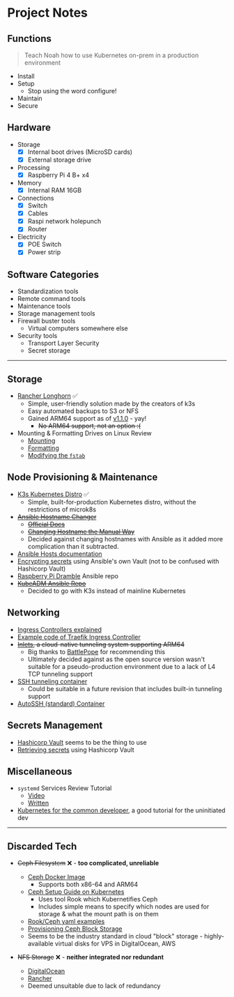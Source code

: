 # Project Notes

## Functions

> Teach Noah how to use Kubernetes on-prem in a production environment

- Install
- Setup
  - Stop using the word configure!
- Maintain
- Secure

## Hardware

- Storage
  - [x] Internal boot drives (MicroSD cards)
  - [x] External storage drive
- Processing
  - [x] Raspberry Pi 4 B+ x4
- Memory
  - [x] Internal RAM 16GB
- Connections
  - [x] Switch
  - [x] Cables
  - [x] Raspi network holepunch
  - [x] Router
- Electricity
  - [x] POE Switch
  - [x] Power strip

## Software Categories

- Standardization tools
- Remote command tools
- Maintenance tools
- Storage management tools
- Firewall buster tools
  - Virtual computers somewhere else
- Security tools
  - Transport Layer Security
  - Secret storage

---

## Storage

- [Rancher Longhorn](https://github.com/longhorn/longhorn) ✅
  - Simple, user-friendly solution made by the creators of k3s
  - Easy automated backups to S3 or NFS
  - Gained ARM64 support as of [v1.1.0](https://github.com/longhorn/longhorn/releases/tag/v1.1.0) - yay!
    - ~~No ARM64 support, not an option :(~~
- Mounting & Formatting Drives on Linux Review
  - [Mounting](https://vitux.com/how-to-manually-mount-unmount-a-usb-device-on-ubuntu/)
  - [Formatting](https://www.techwalla.com/articles/how-to-format-a-usb-flash-drive-in-linux)
  - [Modifying the `fstab`](https://www.howtogeek.com/howto/38125/htg-explains-what-is-the-linux-fstab-and-how-does-it-work/)

## Node Provisioning & Maintenance

- [K3s Kubernetes Distro](https://www.youtube.com/watch?v=WYPd7i15XOg) ✅
  - Simple, built-for-production Kubernetes distro, without the restrictions of microk8s
- ~~[Ansible Hostname Changer](https://github.com/codylane/ansible-playbook-change-hostname)~~
  - ~~[Official Docs](https://docs.ansible.com/ansible/latest/modules/hostname_module.html)~~
  - ~~[Changing Hostname the Manual Way](https://www.howtogeek.com/167195/how-to-change-your-raspberry-pi-or-other-linux-devices-hostname/)~~
  - Decided against changing hostnames with Ansible as it added more complication than it subtracted.
- [Ansible Hosts documentation](https://docs.ansible.com/ansible/latest/user_guide/intro_inventory.html)
- [Encrypting secrets](https://www.youtube.com/watch?v=BBTadK3cAww) using Ansible's own Vault (not to be confused with Hashicorp Vault)
- [Raspberry Pi Dramble](https://github.com/geerlingguy/raspberry-pi-dramble/tree/master/roles) Ansible repo
- ~~[KubeADM Ansible Repo](https://github.com/kairen/kubeadm-ansible)~~
  - Decided to go with K3s instead of mainline Kubernetes

## Networking

- [Ingress Controllers explained](https://www.youtube.com/watch?v=GhZi4DxaxxE)
- [Example code of Traefik Ingress Controller](https://docs.traefik.io/user-guides/crd-acme/)
- ~~[Inlets](https://github.com/inlets/inlets), a cloud-native tunneling system supporting ARM64~~
  - Big thanks to [BattlePope](https://www.reddit.com/user/BattlePope) for recommending this
  - Ultimately decided against as the open source version wasn't suitable for a pseudo-production environment due to a lack of L4 TCP tunneling support
- [SSH tunneling container](https://github.com/Jossec101/SSHTunneller)
  - Could be suitable in a future revision that includes built-in tunneling support
- [AutoSSH (standard) Container](https://github.com/jnovack/docker-autossh)

## Secrets Management

- [Hashicorp Vault](https://www.vaultproject.io/docs) seems to be the thing to use
- [Retrieving secrets](https://docs.ansible.com/ansible/latest/plugins/lookup/hashi_vault.html) using Hashicorp Vault

## Miscellaneous

- `systemd` Services Review Tutorial
  - [Video](https://www.youtube.com/watch?v=fYQBvjYQ63U)
  - [Written](https://www.devdungeon.com/content/creating-systemd-service-files)
- [Kubernetes for the common developer](https://www.youtube.com/watch?v=lAyL9HKx8cQ), a good tutorial for the uninitiated dev

---

## Discarded Tech

- ~~Ceph Filesystem~~ ❌ - **too complicated, unreliable**
  - [Ceph Docker Image](https://hub.docker.com/r/ceph/ceph)
    - Supports both x86-64 and ARM64
  - [Ceph Setup Guide on Kubernetes](https://www.youtube.com/watch?v=wIRMxl_oEMM)
    - Uses tool Rook which Kubernetifies Ceph
    - Includes simple means to specify which nodes are used for storage & what the mount path is on them
  - [Rook/Ceph yaml examples](https://github.com/rook/rook/tree/release-1.4/cluster/examples/kubernetes/ceph)
  - [Provisioning Ceph Block Storage](https://rook.io/docs/rook/v1.4/ceph-block.html)
  - Seems to be the industry standard in cloud "block" storage - highly-available virtual disks for VPS in DigitalOcean, AWS

- ~~NFS Storage~~ ❌ - **neither integrated nor redundant**
  - [DigitalOcean](https://www.digitalocean.com/community/tutorials/how-to-set-up-an-nfs-mount-on-ubuntu-20-04)
  - [Rancher](https://rancher.com/docs/rancher/v2.x/en/cluster-admin/volumes-and-storage/examples/nfs/)
  - Deemed unsuitable due to lack of redundancy